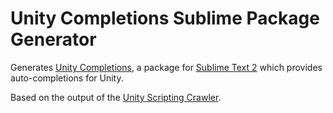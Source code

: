 # Unity Completions Sublime Package Generator

Generates [Unity Completions](https://github.com/oferei/sublime-unity-completions),
a package for [Sublime Text 2](http://www.sublimetext.com/2)
which provides auto-completions for Unity.

Based on the output of the [Unity Scripting Crawler](https://github.com/oferei/unity-scripting-crawler).

